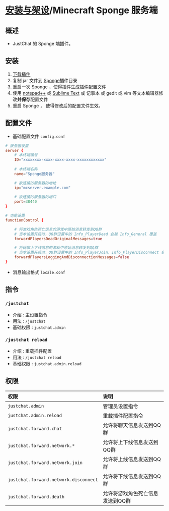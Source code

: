 # [安装与架设](../)/Minecraft Sponge 服务端

## 概述
- JustChat 的 Sponge 端插件。

## 安装
1. [下载插件](https://github.com/ExerciseBook/JustChat/releases/)
1. 复制 jar 文件到 [Sponge](https://www.spongepowered.org/)插件目录
1. 重启一次 Sponge ，使得插件生成插件配置文件
1. 使用 [notepad++](https://notepad-plus-plus.org/) 或 [Sublime Text](http://www.sublimetext.com/) 或 记事本 或 gedit 或 vim 等文本编辑器修改**并保存**配置文件
1. 重启 Sponge ， 使得修改后的配置文件生效。

## 配置文件
- 基础配置文件 `config.conf`
```conf
# 服务器设置
server {
	# 本终端编号
	ID="xxxxxxxx-xxxx-xxxx-xxxx-xxxxxxxxxxxx"
	
	# 本终端名称
	name="Sponge服务器"

	# 欲连接的服务器的地址
	ip="mcserver.example.com"
	
	# 欲连接的服务器的端口
	port=38440
}

# 功能设置
functionControl {

    # 将游戏角色死亡信息的游戏中原始消息转发到QQ群
    # 当本设置开启时，QQ群设置中的 Info_PlayerDead 会被 Info_General 覆盖
    forwardPlayersDeadOriginalMessages=true

    # 将玩家上下线信息的游戏中原始消息转发到QQ群
    # 当本设置开启时，QQ群设置中的 Info_PlayerJoin、Info_PlayerDisconnect 会被 Info_General 覆盖
    forwardPlayersLoggingAndDisconnectionMessages=false
}

```
- 消息输出格式 `locale.conf`

## 指令
### `/justchat`
- 介绍 : 主设置指令
- 用法 : `/justchat`
- 基础权限 : `justchat.admin`

### `/justchat reload`
- 介绍 : 重载插件配置
- 用法 : `/justchat reload`
- 基础权限 : `justchat.admin.reload`

## 权限
| 权限 | 说明 |
|:----|:-----|
|`justchat.admin`|管理员设置指令|
|`justchat.admin.reload`|重载插件配置指令|
|`justchat.forward.chat`|允许将聊天信息发送到QQ群|
|`justchat.forward.network.*`|允许将上下线信息发送到QQ群|
|`justchat.forward.network.join`|允许将上线信息发送到QQ群|
|`justchat.forward.network.disconnect`|允许将下线信息发送到QQ群|
|`justchat.forward.death`|允许将游戏角色死亡信息发送到QQ群|
